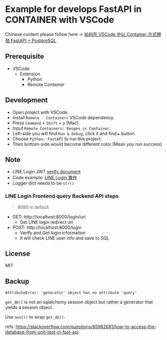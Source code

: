 # Example for develops FastAPI in CONTAINER with VSCode

Chinese content please follow here -> [如何在 VSCode 中以 Container 方式開發 FastAPI + PostgreSQL](https://nijialin.com/2021/05/29/fastapi-dev-in-container-vscode/)

## Prerequisite

- VSCode
  - Extension
    - Python
    - Remote Container

## Development

- Open project with VSCode.
- Install `Remote - Containers` VSCode dependency.
- Press `Command` + `Shift` + `p` (Mac).
- Input `Remote Containers: Reopen in Container`.
- Left-side you will find `Run & Debug`, click it and find `►` button.
- Choose `Python: FastAPI` to run this project.
- Then bottom-side would become different color.(Mean you run success)

## Note

- LINE Login JWT [verify document](https://developers.line.biz/zh-hant/docs/line-login/integrate-line-login/#verify-id-token)
- Code example: [LINE Login 實作](https://nijialin.com/2019/10/05/Day21-LINE-Login-%E5%AF%A6%E4%BD%9C/)
- Logger dict needs to be `str()`

### LINE Login Frontend query Backend API steps

> 8080 is default

- GET: http://localhost:8000/login/uri
  - Get LINE login redirect uri
- POST: http://localhost:8000/login
  - Verify and Get login information
  - It will check LINE user info and save to SQL

## License

MIT


## Backup

```
AttributeError: 'generator' object has no attribute 'query'
```

`get_db()` is not an sqlalchemy session object but rather a generator that yields a session object.

Use `next()` to wrap `get_db()`.

refs: https://stackoverflow.com/questions/65982681/how-to-access-the-database-from-unit-test-in-fast-api